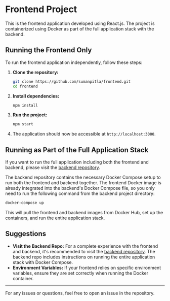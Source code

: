 
# Frontend Project

This is the frontend application developed using React.js. The project is containerized using Docker as part of the full application stack with the backend.

## Running the Frontend Only

To run the frontend application independently, follow these steps:

1. **Clone the repository:**
   ```bash
   git clone https://github.com/sumanpitla/frontend.git
   cd frontend
   ```

2. **Install dependencies:**
   ```bash
   npm install
   ```
2. **Run the project:**
   ```bash
   npm start
    ```
3. The application should now be accessible at `http://localhost:3000`.

## Running as Part of the Full Application Stack

If you want to run the full application including both the frontend and backend, please visit the [backend repository](https://github.com/sumanpitla/backend).

The backend repository contains the necessary Docker Compose setup to run both the frontend and backend together. The frontend Docker image is already integrated into the backend's Docker Compose file, so you only need to run the following command from the backend project directory:

```bash
docker-compose up
```

This will pull the frontend and backend images from Docker Hub, set up the containers, and run the entire application stack.

## Suggestions

- **Visit the Backend Repo:** For a complete experience with the frontend and backend, it's recommended to visit the [backend repository](https://github.com/sumanpitla/backend). The backend repo includes instructions on running the entire application stack with Docker Compose.
- **Environment Variables:** If your frontend relies on specific environment variables, ensure they are set correctly when running the Docker container.

---

For any issues or questions, feel free to open an issue in the repository.
